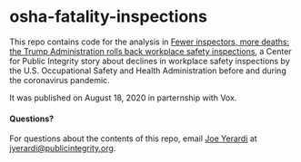 # osha-fatality-inspections

This repo contains code for the analysis in [Fewer inspectors, more deaths: the Trump Administration rolls back workplace safety inspections](https://publicintegrity.org/politics/system-failure/deaths-cutbacks-workplace-safety-inspections-osha/), a Center for Public Integrity story about declines in workplace safety inspections by the U.S. Occupational Safety and Health Administration before and during the coronavirus pandemic.

It was published on August 18, 2020 in parternship with Vox.

#### Questions?
For questions about the contents of this repo, email [Joe Yerardi](https://publicintegrity.org/author/joe-yerardi/) at jyerardi@publicintegrity.org.
